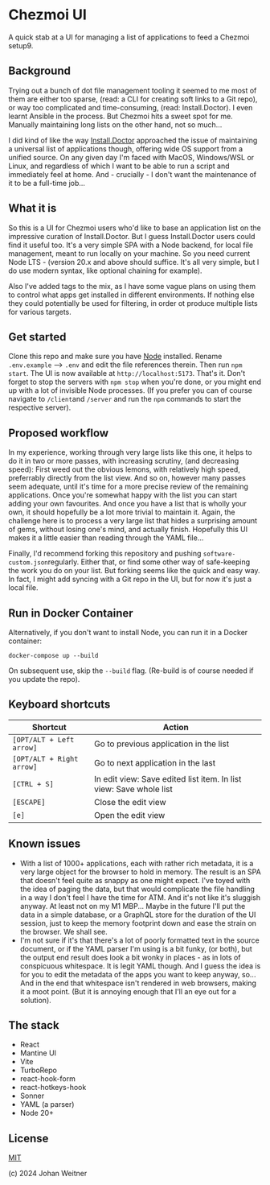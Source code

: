 # Chezmoi UI

A quick stab at a UI for managing a list of applications to feed a Chezmoi setup9.

## Background

Trying out a bunch of dot file management tooling it seemed to me most of them are either too sparse, (read: a CLI for creating soft links to a Git repo), or way too complicated and time-consuming, (read: Install.Doctor). I even learnt Ansible in the process. But Chezmoi hits a sweet spot for me. Manually maintaining long lists on the other hand, not so much...

I did kind of like the way [Install.Doctor](https://github.com/megabyte-labs/install.doctor) approached the issue of maintaining a universal list of applications though, offering wide OS support from a unified source. On any given day I'm faced with MacOS, Windows/WSL or Linux, and regardless of which I want to be able to run a script and immediately feel at home. And - crucially - I don't want the maintenance of it to be a full-time job...

## What it is

So this is a UI for Chezmoi users who'd like to base an application list on the impressive curation of Install.Doctor. But I guess Install.Doctor users could find it useful too. It's a very simple SPA with a Node backend, for local file management, meant to run locally on your machine. So you need current Node LTS - (version 20.x and above should suffice. It's all very simple, but I do use modern syntax, like optional chaining for example).

Also I've added tags to the mix, as I have some vague plans on using them to control what apps get installed in different environments. If nothing else they could potentially be used for filtering, in order ot produce multiple lists for various targets.

## Get started

Clone this repo and make sure you have [Node](https://nodejs.org/) installed. Rename `.env.example` --> `.env` and edit the file references therein. Then run `npm start`. The UI is now available at `http://localhost:5173`. That's it. Don't forget to stop the servers with `npm stop` when you're done, or you might end up with a lot of invisible Node processes. (If you prefer you can of course navigate to `/client`and `/server` and run the `npm` commands to start the respective server).

## Proposed workflow
In my experience, working through very large lists like this one, it helps to do it in two or more passes, with increasing scrutiny, (and decreasing speed): First weed out the obvious lemons, with relatively high speed, preferrably directly from the list view. And so on, however many passes seem adequate, until it's time for a more precise review of the remaining applications. Once you're somewhat happy with the list you can start adding your own favourites. And once you have a list that is wholly your own, it should hopefully be a lot more trivial to maintain it. Again, the challenge here is to process a very large list that hides a surprising amount of gems, without losing one's mind, and actually finish. Hopefully this UI makes it a little easier than reading through the YAML file...

Finally, I'd recommend forking this repository and pushing `software-custom.json`regularly. Either that, or find some other way of safe-keeping the work you do on your list. But forking seems like the quick and easy way. In fact, I might add syncing with a Git repo in the UI, but for now it's just a local file.

## Run in Docker Container
Alternatively, if you don't want to install Node, you can run it in a Docker container:

```docker-compose up --build```

On subsequent use, skip the `--build` flag. (Re-build is of course needed if you update the repo).

## Keyboard shortcuts

| Shortcut                  | Action                                                       |
| ------------------------- | ------------------------------------------------------------ |
| `[OPT/ALT + Left arrow]`  | Go to previous application in the list                       |
| `[OPT/ALT + Right arrow]` | Go to next application in the last                           |
| `[CTRL + S]`              | In edit view: Save edited list item. In list view: Save whole list |
| `[ESCAPE]`                | Close the edit view                                          |
| `[e]`                     | Open the edit view                                           |


## Known issues
- With a list of 1000+ applications, each with rather rich metadata, it is a very large object for the browser to hold in memory. The result is an SPA that doesn't feel quite as snappy as one might expect. I've toyed with the idea of paging the data, but that would complicate the file handling in a way I don't feel I have the time for ATM. And it's not like it's sluggish anyway. At least not on my M1 MBP...  Maybe in the future I'll put the data in a simple database, or a GraphQL store for the duration of the UI session, just to keep the memory footprint down and ease the strain on the browser. We shall see.
- I'm not sure if it's that there's a lot of poorly formatted text in the source document, or if the YAML parser I'm using is a bit funky, (or both), but the output end result does look a bit wonky in places - as in lots of conspicuous whitespace. It is legit YAML though. And I guess the idea is for you to edit the metadata of the apps you want to keep anyway, so... And in the end that whitespace isn't rendered in web browsers, making it a moot point. (But it is annoying enough that I'll an eye out for a solution).

## The stack
- React
- Mantine UI
- Vite
- TurboRepo
- react-hook-form
- react-hotkeys-hook
- Sonner
- YAML (a parser)
- Node 20+


## License

[MIT](https://opensource.org/license/MIT)

(c) 2024 Johan Weitner
